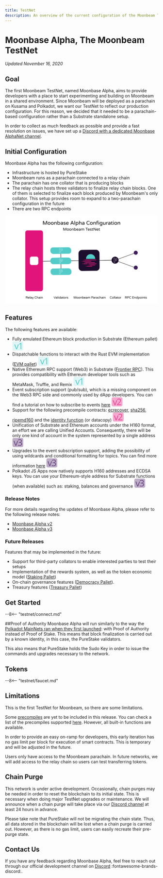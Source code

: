 ```yaml
---
title: TestNet
description: An overview of the current configuration of the Moonbeam TestNet, Moonbase Alpha, and information on how to start building on it using Solidity.
---
```

# Moonbase Alpha, The Moonbeam TestNet
*Updated November 16, 2020*

## Goal  
The first Moonbeam TestNet, named Moonbase Alpha, aims to provide developers with a place to start experimenting and building on Moonbeam in a shared environment. Since Moonbeam will be deployed as a parachain on Kusama and Polkadot, we want our TestNet to reflect our production configuration. For this reason, we decided that it needed to be a parachain-based configuration rather than a Substrate standalone setup.

In order to collect as much feedback as possible and provide a fast resolution on issues, we have set up a [Discord with a dedicated Moonbase AlphaNet channel](https://discord.gg/PfpUATX).

## Initial Configuration
Moonbase Alpha has the following configuration:  

-  Infrastructure is hosted by PureStake
-  Moonbeam runs as a parachain connected to a relay chain
-  The parachain has one collator that is producing blocks
-  The relay chain hosts three validators to finalize relay chain blocks. One of them is selected to finalize each block produced by Moonbeam's only collator. This setup provides room to expand to a two-parachain configuration in the future
-  There are two RPC endpoints

![TestNet Diagram](/images/testnet/Moonbase-Alpha.png)

## Features  

The following features are available:  

-  Fully emulated Ethereum block production in Substrate (Ethereum pallet) ![v1](/images/testnet/v1.svg)
-  Dispatchable functions to interact with the Rust EVM implementation ([EVM pallet](https://github.com/paritytech/substrate/tree/master/frame/evm)) ![v1](/images/testnet/v1.svg)
-  Native Ethereum RPC support (Web3) in Substrate ([Frontier RPC](https://github.com/paritytech/frontier)). This provides compatibility with Ethereum developer tools such as MetaMask, Truffle, and Remix ![v1](/images/testnet/v1.svg)
-  Event subscription support (pub/sub), which is a missing component on the Web3 RPC side and commonly used by dApp developers. You can find a tutorial on how to subscribe to events [here](/getting-started/testnet/pubsub) ![v2](/images/testnet/v2.svg)
-  Support for the following precompile contracts: [ecrecover](https://docs.klaytn.com/smart-contract/precompiled-contracts#address-0x-01-ecrecover-hash-v-r-s), [sha256](https://docs.klaytn.com/smart-contract/precompiled-contracts#address-0x-02-sha-256-data), [ripemd160](https://docs.klaytn.com/smart-contract/precompiled-contracts#address-0x-03-ripemd-160-data) and the [identity function](https://docs.klaytn.com/smart-contract/precompiled-contracts#address-0x-04-datacopy-data) (or datacopy) ![v2](/images/testnet/v2.svg)
-  Unification of Substrate and Ethereum accounts under the H160 format, an effort we are calling Unified Accounts. Consequently, there will be only one kind of account in the system represented by a single address ![v3](/images/testnet/v3.svg)
-  Upgrades to the event subscription support, adding the possibility of using wildcards and conditional formatting for topics. You can find more information [here](https://docs.moonbeam.network/getting-started/testnet/pubsub/#using-wildcards-and-conditional-formatting) ![v3](/images/testnet/v3.svg)
-  Polkadot JS Apps now natively supports H160 addresses and ECDSA keys. You can use your Ethereum-style address for Substrate functions (when available) such as: staking, balances and governance ![v3](/images/testnet/v3.svg)

### Release Notes

For more details regarding the updates of Moonbase Alpha, please refer to the following release notes:

 - [Moonbase Alpha v2](https://github.com/PureStake/moonbeam/releases/tag/v0.2.0)
 - [Moonbase Alpha v3](https://github.com/PureStake/moonbeam/releases/tag/v0.3.0)

### Future Releases

Features that may be implemented in the future:

- Support for third-party collators to enable interested parties to test their setups
- Implementation of the rewards system, as well as the token economic model ([Staking Pallet](https://wiki.polkadot.network/docs/en/learn-staking))
- On-chain governance features ([Democracy Pallet](https://github.com/paritytech/substrate/tree/HEAD/frame/democracy)).
- Treasury features ([Treasury Pallet](https://github.com/paritytech/substrate/tree/master/frame/treasury))

## Get Started

--8<-- "testnet/connect.md"

##Proof of Authority
Moonbase Alpha will run similarly to the way the [Polkadot MainNets ran when they first launched](https://wiki.polkadot.network/docs/en/learn-launch#the-poa-launch): with Proof of Authority instead of Proof of Stake. This means that block finalization is carried out by a known identity, in this case, the PureStake validators.

This also means that PureStake holds the Sudo Key in order to issue the commands and upgrades necessary to the network.

## Tokens

--8<-- "testnet/faucet.md"

## Limitations
This is the first TestNet for Moonbeam, so there are some limitations.

Some [precompiles](https://docs.klaytn.com/smart-contract/precompiled-contracts) are yet to be included in this release. You can check a list of the precompiles supported [here](/getting-started/testnet/precompiles). However, all built-in functions are available.

In order to provide an easy on-ramp for developers, this early iteration has no gas limit per block for execution of smart contracts. This is temporary and will be adjusted in the future.

Users only have access to the Moonbeam parachain. In future networks, we will add access to the relay chain so users can test transferring tokens.

## Chain Purge
This network is under active development. Occasionally, chain purges may be needed in order to reset the blockchain to its initial state. This is necessary when doing major TestNet upgrades or maintenance. We will announce when a chain purge will take place via our [Discord channel](https://discord.gg/PfpUATX) at least 24 hours in advance.

Please take note that PureStake will not be migrating the chain state. Thus, all data stored in the blockchain will be lost when a chain purge is carried out. However, as there is no gas limit, users can easily recreate their pre-purge state.

## Contact Us
If you have any feedback regarding Moonbase Alpha, feel free to reach out through our official development channel on [Discord](https://discord.gg/PfpUATX) :fontawesome-brands-discord:.
